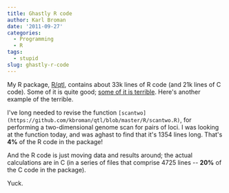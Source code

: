 ```yaml
---
title: Ghastly R code
author: Karl Broman
date: '2011-09-27'
categories:
  - Programming
  - R
tags:
  - stupid
slug: ghastly-r-code
---
```


My R package, [R/qtl](http://www.rqtl.org), contains about 33k lines of R code (and 21k lines of C code).  Some of it is quite good; [some of it is terrible](http://kbroman.org/blog/2011/08/17/the-stupidest-r-code-ever/).  Here's another example of the terrible.

I've long needed to revise the function `[scantwo](https://github.com/kbroman/qtl/blob/master/R/scantwo.R)`, for performing a two-dimensional genome scan for pairs of loci.  I was looking at the function today, and was aghast to find that it's 1354 lines long.  That's **4%** of the R code in the package!

And the R code is just moving data and results around; the actual calculations are in C (in a series of files that comprise 4725 lines -- **20%** of the C code in the package).

Yuck.
